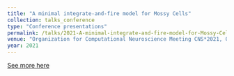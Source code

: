 ```yaml
---
title: "A minimal integrate-and-fire model for Mossy Cells"
collection: talks_conference
type: "Conference presentations"
permalink: /talks/2021-A-minimal-integrate-and-fire-model-for-Mossy-Cells
venue: "Organization for Computational Neuroscience Meeting CNS*2021, Online, Available in: url, https://sched.co/kEdW"
year: 2021
---
```


[See more here](https://sched.co/kEdW)
